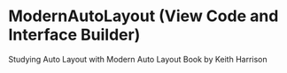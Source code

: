 # ModernAutoLayout (View Code and Interface Builder)
Studying Auto Layout with Modern Auto Layout Book by Keith Harrison
